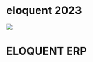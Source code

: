 # eloquent 2023
<img src="https://blogimages.softwaresuggest.com/blog/wp-content/uploads/2023/03/21125441/Understanding-Types-of-ERP-Modules-and-Their-Benefits-in-2023.png"/>

<H1>ELOQUENT ERP</H1>
